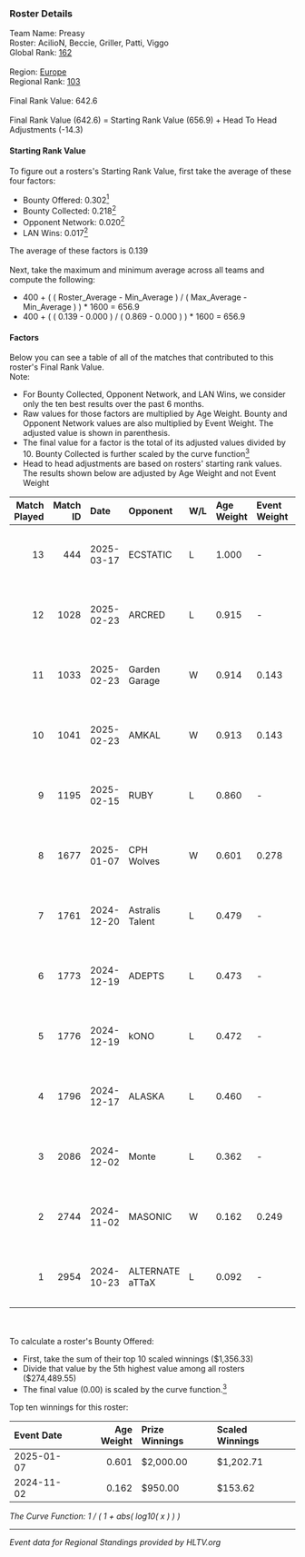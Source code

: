 ### Roster Details<br />
Team Name: Preasy<br />
Roster: AcilioN, Beccie, Griller, Patti, Viggo<br />
Global Rank: [162](../../standings_global_2025_04_07.md)<br />
<br />
Region: [Europe]( ../../standings_europe_2025_04_07.md)<br />
Regional Rank: [103]( ../../standings_europe_2025_04_07.md)<br />
<br />
Final Rank Value:  642.6<br />
<br />
Final Rank Value (642.6) = Starting Rank Value (656.9) + Head To Head Adjustments (-14.3)<br />

#### Starting Rank Value<br />
To figure out a rosters's Starting Rank Value, first take the average of these four factors:<br />
- Bounty Offered: 0.302[<sup>1</sup>](#table2)
- Bounty Collected: 0.218[<sup>2</sup>](#table1)
- Opponent Network: 0.020[<sup>2</sup>](#table1)
- LAN Wins: 0.017[<sup>2</sup>](#table1)

The average of these factors is 0.139<br />
<br />
Next, take the maximum and minimum average across all teams and compute the following:<br />
- 400 + ( ( Roster_Average - Min_Average ) / ( Max_Average - Min_Average ) ) * 1600 = 656.9
- 400 + ( ( 0.139 - 0.000 ) / ( 0.869 - 0.000 ) ) * 1600 = 656.9


#### Factors<br />
Below you can see a table of all of the matches that contributed to this roster's Final Rank Value.<br />
Note:<br />

- For Bounty Collected, Opponent Network, and LAN Wins, we consider only the ten best results over the past 6 months.
- Raw values for those factors are multiplied by Age Weight. Bounty and Opponent Network values are also multiplied by Event Weight. The adjusted value is shown in parenthesis.
- The final value for a factor is the total of its adjusted values divided by 10. Bounty Collected is further scaled by the curve function[<sup>3</sup>](#curveFunction)
- Head to head adjustments are based on rosters' starting rank values. The results shown below are adjusted by Age Weight and not Event Weight
<span id="table1"></span><br />


| Match Played | Match ID | Date       | Opponent        | W/L | Age Weight | Event Weight | Bounty Collected | Opponent Network | LAN Wins  | H2H Adj. | Roster                                 |
| -: | -: | :- | :- | :- | :- | :- | :- | :- | :- | -: | :- |
|           13 |      444 | 2025-03-17 | ECSTATIC        | L   | 1.000      | -            | -                | -                | -         |    -6.85 | AcilioN, Beccie, Griller, Patti, Viggo |
|           12 |     1028 | 2025-02-23 | ARCRED          | L   | 0.915      | -            | -                | -                | -         |   -12.44 | AcilioN, Beccie, Griller, Patti, Viggo |
|           11 |     1033 | 2025-02-23 | Garden Garage   | W   | 0.914      | 0.143        | 0.007 (0.001)    | 0.270 (0.035)    | 0 (0.000) |    15.46 | AcilioN, Beccie, Griller, Patti, Viggo |
|           10 |     1041 | 2025-02-23 | AMKAL           | W   | 0.913      | 0.143        | 0.005 (0.001)    | 0.718 (0.094)    | 0 (0.000) |    17.45 | AcilioN, Beccie, Griller, Patti, Viggo |
|            9 |     1195 | 2025-02-15 | RUBY            | L   | 0.860      | -            | -                | -                | -         |    -8.91 | AcilioN, Beccie, Griller, Patti, Viggo |
|            8 |     1677 | 2025-01-07 | CPH Wolves      | W   | 0.601      | 0.278        | 0.006 (0.001)    | 0.453 (0.076)    | 0 (0.000) |    12.21 | AcilioN, Beccie, Griller, Patti, Viggo |
|            7 |     1761 | 2024-12-20 | Astralis Talent | L   | 0.479      | -            | -                | -                | -         |    -7.37 | AcilioN, Beccie, Equip, Griller, Viggo |
|            6 |     1773 | 2024-12-19 | ADEPTS          | L   | 0.473      | -            | -                | -                | -         |   -10.38 | AcilioN, Beccie, Equip, Griller, Viggo |
|            5 |     1776 | 2024-12-19 | kONO            | L   | 0.472      | -            | -                | -                | -         |    -6.74 | AcilioN, Beccie, Equip, Griller, Viggo |
|            4 |     1796 | 2024-12-17 | ALASKA          | L   | 0.460      | -            | -                | -                | -         |    -3.83 | AcilioN, Beccie, Equip, Griller, Viggo |
|            3 |     2086 | 2024-12-02 | Monte           | L   | 0.362      | -            | -                | -                | -         |    -2.75 | AcilioN, Beccie, Equip, Griller, Viggo |
|            2 |     2744 | 2024-11-02 | MASONIC         | W   | 0.162      | 0.249        | 0.000 (0.000)    | 0.000 (0.000)    | 1 (0.162) |     0.98 | AcilioN, Beccie, Equip, Griller, JBOEN |
|            1 |     2954 | 2024-10-23 | ALTERNATE aTTaX | L   | 0.092      | -            | -                | -                | -         |    -1.10 | AcilioN, Beccie, Equip, Griller, JBOEN |

<br />
<span id="table2"></span><br />
To calculate a roster's Bounty Offered:<br />

- First, take the sum of their top 10 scaled winnings ($1,356.33)
- Divide that value by the 5th highest value among all rosters ($274,489.55)
- The final value (0.00) is scaled by the curve function.[<sup>3</sup>](#curveFunction)

Top ten winnings for this roster:<br />

| Event Date | Age Weight | Prize Winnings | Scaled Winnings |
| :- | -: | :- | :- |
| 2025-01-07 |      0.601 | $2,000.00      | $1,202.71       |
| 2024-11-02 |      0.162 | $950.00        | $153.62         |


<span id="curveFunction"></span>_The Curve Function: 1 / ( 1 + abs( log10( x ) ) )_<br />

---
_Event data for Regional Standings provided by HLTV.org_<br />
